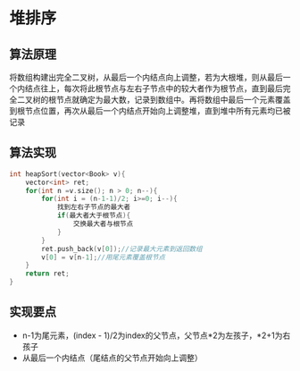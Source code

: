 # 堆排序

## 算法原理
将数组构建出完全二叉树，从最后一个内结点向上调整，若为大根堆，则从最后一个内结点往上，每次将此根节点与左右子节点中的较大者作为根节点，直到最后完全二叉树的根节点就确定为最大数，记录到数组中。再将数组中最后一个元素覆盖到根节点位置，再次从最后一个内结点开始向上调整堆，直到堆中所有元素均已被记录

## 算法实现
```cpp
int heapSort(vector<Book> v){
    vector<int> ret;
    for(int n =v.size(); n > 0; n--){
        for(int i = (n-1-1)/2; i>=0; i--){
            找到左右子节点的最大者
            if(最大者大于根节点){
                交换最大者与根节点
            }
        }
    	ret.push_back(v[0]);//记录最大元素到返回数组
    	v[0] = v[n-1];//用尾元素覆盖根节点
    }
    return ret;
}
```
## 实现要点
- n-1为尾元素，(index - 1)/2为index的父节点，父节点*2为左孩子，*2+1为右孩子
- 从最后一个内结点（尾结点的父节点开始向上调整）
